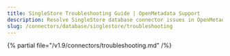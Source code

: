 ```yaml
---
title: SingleStore Troubleshooting Guide | OpenMetadata Support
description: Resolve SingleStore database connector issues in OpenMetadata with expert troubleshooting guides, common error fixes, and step-by-step solutions.
slug: /connectors/database/singlestore/troubleshooting
---
```


{% partial file="/v1.9/connectors/troubleshooting.md" /%}
